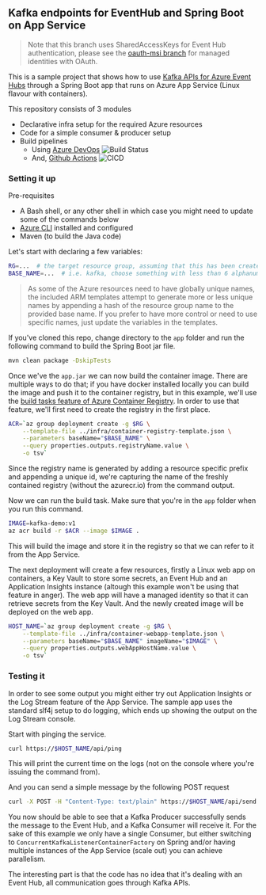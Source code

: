 ## Kafka endpoints for EventHub and Spring Boot on App Service

> Note that this branch uses SharedAccessKeys for Event Hub authentication, please see the 
> [oauth-msi branch](https://github.com/meken/kafka-spring-app-service/tree/oauth-msi) for managed identities with OAuth.

This is a sample project that shows how to use [Kafka APIs for Azure Event Hubs](https://docs.microsoft.com/en-us/azure/event-hubs/event-hubs-for-kafka-ecosystem-overview) through a Spring Boot app that runs on Azure App Service (Linux flavour with containers).

This repository consists of 3 modules
- Declarative infra setup for the required Azure resources
- Code for a simple consumer & producer setup
- Build pipelines
  -  Using [Azure DevOps](https://azure.microsoft.com/en-us/services/devops/) ![Build Status](https://dev.azure.com/mueken/kafka-spring-demo/_apis/build/status/kafka-spring-demo?branchName=master)
  -  And, [Github Actions](https://github.com/features/actions) ![CICD](https://github.com/meken/kafka-spring-app-service/workflows/CICD/badge.svg)

### Setting it up
Pre-requisites
- A Bash shell, or any other shell in which case you might need to update some of the commands below
- [Azure CLI](https://docs.microsoft.com/en-us/cli/azure/?view=azure-cli-latest) installed and configured
- Maven (to build the Java code)

Let's start with declaring a few variables:
```bash
RG=...  # the target resource group, assuming that this has been created already
BASE_NAME=...  # i.e. kafka, choose something with less than 6 alphanumeric characters
```

> As some of the Azure resources need to have globally unique names, the included ARM templates attempt to
> generate more or less unique names by appending a hash of the resource group name to the provided base
> name. If you prefer to have more control or need to use specific names, just update the variables
> in the templates.

If you've cloned this repo, change directory to the ```app``` folder and run the following command to build
the Spring Boot jar file.
```bash
mvn clean package -DskipTests
```

Once we've the ```app.jar``` we can now build the container image. There are multiple ways to do that; if
you have docker installed locally you can build the image and push it to the container registry, but in this
example, we'll use the [build tasks feature of Azure Container Registry](https://docs.microsoft.com/en-us/azure/container-registry/container-registry-tutorial-quick-task). In order to use that feature, we'll first
need to create the registry in the first place.
```bash
ACR=`az group deployment create -g $RG \
    --template-file ../infra/container-registry-template.json \
    --parameters baseName="$BASE_NAME" \
    --query properties.outputs.registryName.value \
    -o tsv`
```
Since the registry name is generated by adding a resource specific prefix and appending a unique id, we're
capturing the name of the freshly contained registry (without the azurecr.io) from the command output.

Now we can run the build task. Make sure that you're in the ```app``` folder when you run this command.
```bash
IMAGE=kafka-demo:v1
az acr build -r $ACR --image $IMAGE .
```
This will build the image and store it in the registry so that we can refer to it from the App Service.

The next deployment will create a few resources, firstly a Linux web app on containers, a Key Vault to
store some secrets, an Event Hub and an Application Insights instance (altough this example won't be using
that feature in anger). The web app will have a managed identity so that it can retrieve secrets from the
Key Vault. And the newly created image will be deployed on the web app.
```bash
HOST_NAME=`az group deployment create -g $RG \
    --template-file ../infra/container-webapp-template.json \
    --parameters baseName="$BASE_NAME" imageName="$IMAGE" \
    --query properties.outputs.webAppHostName.value \
    -o tsv`
```

### Testing it
In order to see some output you might either try out Application Insights or the Log Stream feature of the
App Service. The sample app uses the standard slf4j setup to do logging, which ends up showing the output
on the Log Stream console.

Start with pinging the service.
```bash
curl https://$HOST_NAME/api/ping
```
This will print the current time on the logs (not on the console where you're issuing the command from).

And you can send a simple message by the following POST request
```bash
curl -X POST -H "Content-Type: text/plain" https://$HOST_NAME/api/send -d "Hello World!"
```
You now should be able to see that a Kafka Producer successfully sends the message to the Event Hub, and
a Kafka Consumer will receive it. For the sake of this example we only have a single Consumer, but
either switching to ```ConcurrentKafkaListenerContainerFactory``` on Spring and/or having multiple instances
of the App Service (scale out) you can achieve parallelism.

The interesting part is that the code has no idea that it's dealing with an Event Hub, all communication
goes through Kafka APIs.

